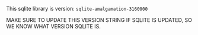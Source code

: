 
This sqlite library is version: `sqlite-amalgamation-3160000`

MAKE SURE TO UPDATE THIS VERSION STRING IF SQLITE IS UPDATED, SO WE KNOW WHAT VERSION SQLITE IS.
